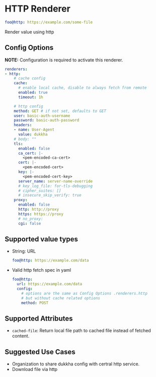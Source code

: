 # HTTP Renderer

```yaml
foo@http: https://example.com/some-file
```

Render value using http

## Config Options

__NOTE:__ Configuration is required to activate this renderer.

```yaml
renderers:
- http:
    # cache config
    cache:
      # enable local cache, disable to always fetch from remote
      enabled: true
      timeout: 1h

    # http config
    method: GET # if not set, defaults to GET
    user: basic-auth-username
    password: basic-auth-password
    headers:
    - name: User-Agent
      value: dukkha
    # body: ""
    tls:
      enabled: false
      ca_cert: |-
        <pem-encoded-ca-cert>
      cert: |-
        <pem-encoded-cert>
      key: |-
        <pem-encoded-cert-key>
      server_name: server-name-override
      # key_log_file: for-tls-debugging
      # cipher_suites: []
      # insecure_skip_verify: true
    proxy:
      enabled: false
      http: http://proxy
      https: https://proxy
      # no_proxy:
      cgi: false
```

## Supported value types

- String: URL

  ```yaml
  foo@http: https://example.com/data
  ```

- Valid http fetch spec in yaml

  ```yaml
  foo@http:
    url: https://example.com/data
    config:
      # options are the same as Config Options .renderers.http
      # but without cache related options
      method: POST
  ```

## Supported Attributes

- `cached-file`: Return local file path to cached file instead of fetched content.

## Suggested Use Cases

- Organization to share dukkha config with certral http service.
- Download file via http
